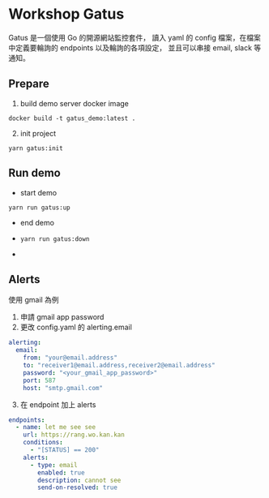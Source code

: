 # Workshop Gatus

Gatus 是一個使用 Go 的開源網站監控套件，
讀入 yaml 的 config 檔案，在檔案中定義要輪詢的 endpoints 以及輪詢的各項設定，
並且可以串接 email, slack 等通知。

## Prepare
1. build demo server docker image
```shell
docker build -t gatus_demo:latest .
```
2. init project
```shell
yarn gatus:init
```

## Run demo
- start demo
```shell
yarn run gatus:up
```
- end demo
- ```shell
  yarn run gatus:down
- ```
  
## Alerts
使用 gmail 為例
1. 申請 gmail app password
2. 更改 config.yaml 的 alerting.email
```yaml
alerting:
  email:
    from: "your@email.address"
    to: "receiver1@email.address,receiver2@email.address"
    password: "<your_gmail_app_password>"
    port: 587
    host: "smtp.gmail.com"
```

3. 在 endpoint 加上 alerts
```yaml
endpoints:
  - name: let me see see
    url: https://rang.wo.kan.kan
    conditions:
      - "[STATUS] == 200"
    alerts:
      - type: email
        enabled: true
        description: cannot see
        send-on-resolved: true
```
